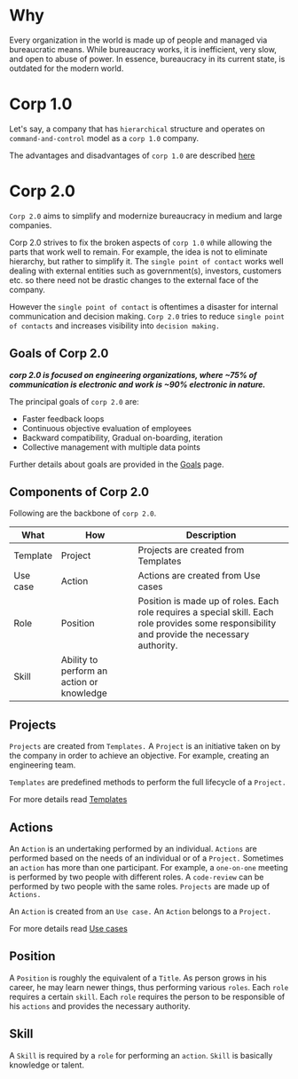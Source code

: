 # Why

 Every organization in the world is made up of people and managed via bureaucratic means. While bureaucracy works, it is inefficient, very slow, and open to abuse of power. In essence, bureaucracy in its current state, is outdated for the modern world.

# Corp 1.0

Let's say, a company that has `hierarchical` structure and operates on `command-and-control` model as a `corp 1.0` company.

The advantages and disadvantages of `corp 1.0` are described [here](CORP_1.0.md)

# Corp 2.0

`Corp 2.0` aims to simplify and modernize bureaucracy in medium and large companies.

Corp 2.0 strives to fix the broken aspects of `corp 1.0` while allowing the parts that work well to remain. For example, the idea is not to eliminate hierarchy, but rather to simplify it. The `single point of contact` works well dealing with external entities such as government(s), investors, customers etc. so there need not be drastic changes to the external face of the company.

However the `single point of contact` is oftentimes a disaster for internal communication and decision making. `Corp 2.0` tries to reduce `single point of contacts` and increases visibility into `decision making.`  

## Goals of Corp 2.0

***corp 2.0 is focused on engineering organizations, where ~75% of communication is electronic and work is ~90% electronic in nature.***

The principal goals of `corp 2.0` are:

* Faster feedback loops
* Continuous objective evaluation of employees
* Backward compatibility, Gradual on-boarding, iteration
* Collective management with multiple data points

Further details about goals are provided in the [Goals](GOALS.md) page.


## Components of Corp 2.0

Following are the backbone of `corp 2.0`.

What | How | Description |
--- | --- |--|
Template | Project | Projects are created from Templates
Use case| Action | Actions are created from Use cases
Role | Position | Position is made up of roles. Each role requires a special skill. Each role provides some responsibility and provide the necessary authority.
|Skill| Ability to perform an action or knowledge


## Projects

`Projects` are created from `Templates.` A `Project` is an initiative taken on by the company in order to achieve an objective.
For example, creating an engineering team.

`Templates` are predefined methods to perform the full lifecycle of a `Project.`

For more details read [Templates](TEMPLATES.md)

## Actions

An `Action` is an undertaking performed by an individual. `Actions` are performed based on the needs of an individual or of a `Project.` Sometimes an `action` has more than one participant. For example, a `one-on-one` meeting is performed by two people with different roles. A `code-review`  can be performed by two people with the same roles. `Projects` are made up of `Actions.`

An `Action` is created from an `Use case.` An `Action` belongs to a `Project.`

For more details read [Use cases](USE_CASES.md)

## Position

A `Position` is roughly the equivalent of a `Title`. As person grows in his career, he may learn newer things, thus performing various `roles`. Each `role` requires a certain `skill`. Each `role` requires the person to be responsible of his `actions` and provides the necessary authority.

## Skill

A `Skill` is required by a `role` for performing an `action`. `Skill` is basically knowledge or talent.
